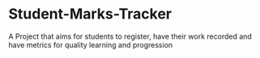 # Student-Marks-Tracker
A Project that aims for students to register, have their work recorded and have metrics for quality learning and progression
